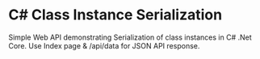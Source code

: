 # C# Class Instance Serialization

Simple Web API demonstrating Serialization of class instances in C# .Net Core. Use Index page & /api/data for JSON API response.
